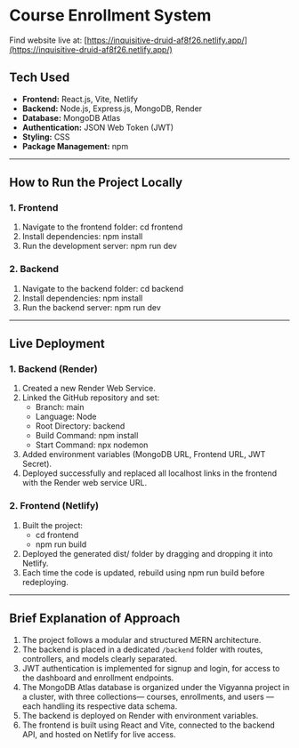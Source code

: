 # Course Enrollment System
Find website live at: [https://inquisitive-druid-af8f26.netlify.app/](https://inquisitive-druid-af8f26.netlify.app/)

## Tech Used
- **Frontend:** React.js, Vite, Netlify  
- **Backend:** Node.js, Express.js, MongoDB, Render  
- **Database:** MongoDB Atlas  
- **Authentication:** JSON Web Token (JWT)  
- **Styling:** CSS  
- **Package Management:** npm  

---
## How to Run the Project Locally

### 1. Frontend
1. Navigate to the frontend folder: cd frontend  
2. Install dependencies: npm install  
3. Run the development server: npm run dev  

### 2. Backend
1. Navigate to the backend folder: cd backend  
2. Install dependencies: npm install  
3. Run the backend server: npm run dev  

---

## Live Deployment

### 1. Backend (Render)
1. Created a new Render Web Service.  
2. Linked the GitHub repository and set:  
   - Branch: main  
   - Language: Node  
   - Root Directory: backend  
   - Build Command: npm install  
   - Start Command: npx nodemon  
3. Added environment variables (MongoDB URL, Frontend URL, JWT Secret).  
4. Deployed successfully and replaced all localhost links in the frontend with the Render web service URL.

### 2. Frontend (Netlify)
1. Built the project:  
   - cd frontend  
   - npm run build  
2. Deployed the generated dist/ folder by dragging and dropping it into Netlify.  
3. Each time the code is updated, rebuild using npm run build before redeploying.  

---

## Brief Explanation of Approach

1. The project follows a modular and structured MERN architecture.  
2. The backend is placed in a dedicated `/backend` folder with routes, controllers, and models clearly separated.  
3. JWT authentication is implemented for signup and login, for access to the dashboard and enrollment endpoints.  
4. The MongoDB Atlas database is organized under the Vigyanna project in a cluster, with three collections— courses, enrollments, and users —each handling its respective data schema.  
5. The backend is deployed on Render with environment variables.  
6. The frontend is built using React and Vite, connected to the backend API, and hosted on Netlify for live access.  

<!--
## Project Structure

### Backend
Root directory for backend: `/backend`  

#### Key Folders and Files
- **config/db.js**  
  Contains MongoDB Atlas connection logic.

- **controllers/**
  - **auth.js:** Handles login and signup functionality.  
  - **courseController.js:** Fetches available courses from the database.  
  - **enrollController.js:** Handles course enrollment logic. Ensures users cannot enroll in the same course twice and manages enrollment data.

- **middleware/auth.js**  
  Middleware to verify and secure routes using JWT tokens.

- **models/**
  - **course.js**
    ```js
    const mongoose = require("mongoose");

    const courseSchema = new mongoose.Schema({
      id: String,
      title: String,
      instructor: String,
      duration: String,
    });

    module.exports = mongoose.model("Course", courseSchema);
    ```
  - **enrollment.js**  
    Defines schema for enrolled courses.
  - **user.js**  
    Defines schema for users. Passwords are hashed.

- **routes/**
  - **courseRoutes.js**
    ```js
    const express = require("express");
    const router = express.Router();
    const { getCourses } = require("../controllers/courseController");

    // Maps the route to the controller function
    router.get("/", getCourses);

    module.exports = router;
    ```
  - **enrollRoutes.js**
    ```js
    const express = require("express");
    const router = express.Router();
    const {
      enrollCourse,
      getMyCourses,
    } = require("../controllers/enrollController");

    // URL -> Controller mapping
    router.post("/", enrollCourse); // POST /api/enroll
    router.get("/my-courses", getMyCourses); // GET /api/enroll/my-courses

    module.exports = router;
    ```

- **app.js**  
  Main entry file for backend configuration and route handling.

---

### Database Structure (MongoDB Atlas)
Created under a project named **Vigyanna**, within a database called **TEST**.

#### Collections:

**Courses Collection:**
```json
{
  "id": "C001",
  "title": "Introduction to JavaScript",
  "instructor": "Alice Johnson",
  "duration": "4 weeks",
  "_id": "ObjectId(...)"
}

-->
